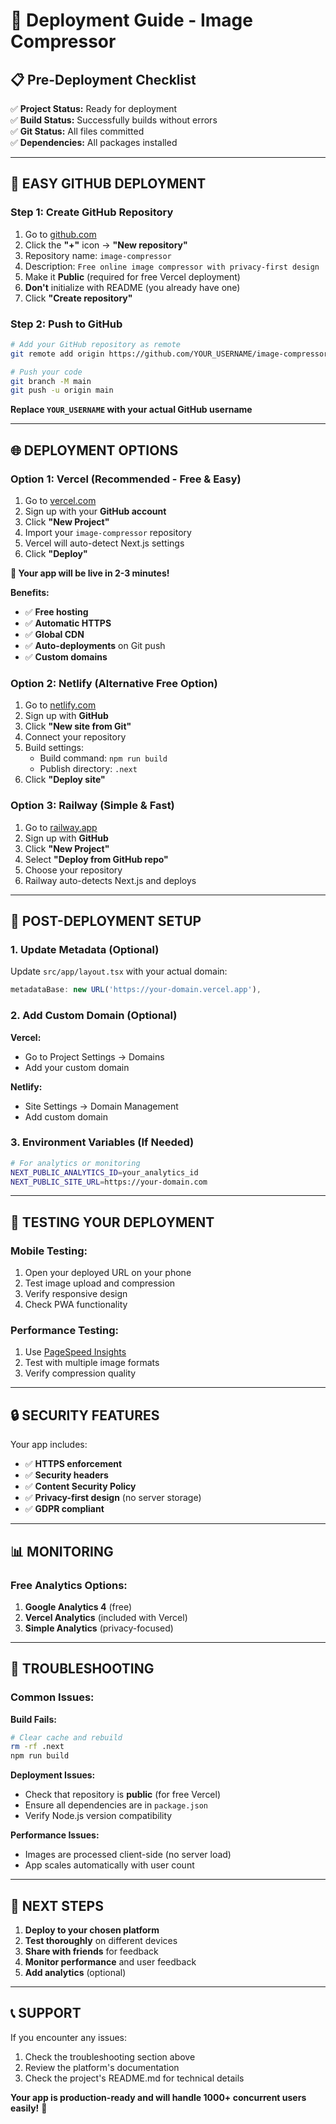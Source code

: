 # 🚀 Deployment Guide - Image Compressor

## 📋 Pre-Deployment Checklist

✅ **Project Status:** Ready for deployment  
✅ **Build Status:** Successfully builds without errors  
✅ **Git Status:** All files committed  
✅ **Dependencies:** All packages installed  

---

## 🎯 **EASY GITHUB DEPLOYMENT**

### **Step 1: Create GitHub Repository**

1. Go to [github.com](https://github.com)
2. Click the **"+"** icon → **"New repository"**
3. Repository name: `image-compressor`
4. Description: `Free online image compressor with privacy-first design`
5. Make it **Public** (required for free Vercel deployment)
6. **Don't** initialize with README (you already have one)
7. Click **"Create repository"**

### **Step 2: Push to GitHub**

```bash
# Add your GitHub repository as remote
git remote add origin https://github.com/YOUR_USERNAME/image-compressor.git

# Push your code
git branch -M main
git push -u origin main
```

**Replace `YOUR_USERNAME` with your actual GitHub username**

---

## 🌐 **DEPLOYMENT OPTIONS**

### **Option 1: Vercel (Recommended - Free & Easy)**

1. Go to [vercel.com](https://vercel.com)
2. Sign up with your **GitHub account**
3. Click **"New Project"**
4. Import your `image-compressor` repository
5. Vercel will auto-detect Next.js settings
6. Click **"Deploy"**

**🎉 Your app will be live in 2-3 minutes!**

**Benefits:**
- ✅ **Free hosting**
- ✅ **Automatic HTTPS**
- ✅ **Global CDN**
- ✅ **Auto-deployments** on Git push
- ✅ **Custom domains**

### **Option 2: Netlify (Alternative Free Option)**

1. Go to [netlify.com](https://netlify.com)
2. Sign up with **GitHub**
3. Click **"New site from Git"**
4. Connect your repository
5. Build settings:
   - Build command: `npm run build`
   - Publish directory: `.next`
6. Click **"Deploy site"**

### **Option 3: Railway (Simple & Fast)**

1. Go to [railway.app](https://railway.app)
2. Sign up with **GitHub**
3. Click **"New Project"**
4. Select **"Deploy from GitHub repo"**
5. Choose your repository
6. Railway auto-detects Next.js and deploys

---

## 🔧 **POST-DEPLOYMENT SETUP**

### **1. Update Metadata (Optional)**

Update `src/app/layout.tsx` with your actual domain:

```typescript
metadataBase: new URL('https://your-domain.vercel.app'),
```

### **2. Add Custom Domain (Optional)**

**Vercel:**
- Go to Project Settings → Domains
- Add your custom domain

**Netlify:**
- Site Settings → Domain Management
- Add custom domain

### **3. Environment Variables (If Needed)**

```bash
# For analytics or monitoring
NEXT_PUBLIC_ANALYTICS_ID=your_analytics_id
NEXT_PUBLIC_SITE_URL=https://your-domain.com
```

---

## 📱 **TESTING YOUR DEPLOYMENT**

### **Mobile Testing:**
1. Open your deployed URL on your phone
2. Test image upload and compression
3. Verify responsive design
4. Check PWA functionality

### **Performance Testing:**
1. Use [PageSpeed Insights](https://pagespeed.web.dev/)
2. Test with multiple image formats
3. Verify compression quality

---

## 🔒 **SECURITY FEATURES**

Your app includes:
- ✅ **HTTPS enforcement**
- ✅ **Security headers**
- ✅ **Content Security Policy**
- ✅ **Privacy-first design** (no server storage)
- ✅ **GDPR compliant**

---

## 📊 **MONITORING**

### **Free Analytics Options:**
1. **Google Analytics 4** (free)
2. **Vercel Analytics** (included with Vercel)
3. **Simple Analytics** (privacy-focused)

---

## 🚨 **TROUBLESHOOTING**

### **Common Issues:**

**Build Fails:**
```bash
# Clear cache and rebuild
rm -rf .next
npm run build
```

**Deployment Issues:**
- Check that repository is **public** (for free Vercel)
- Ensure all dependencies are in `package.json`
- Verify Node.js version compatibility

**Performance Issues:**
- Images are processed client-side (no server load)
- App scales automatically with user count

---

## 🎯 **NEXT STEPS**

1. **Deploy to your chosen platform**
2. **Test thoroughly** on different devices
3. **Share with friends** for feedback
4. **Monitor performance** and user feedback
5. **Add analytics** (optional)

---

## 📞 **SUPPORT**

If you encounter any issues:
1. Check the troubleshooting section above
2. Review the platform's documentation
3. Check the project's README.md for technical details

**Your app is production-ready and will handle 1000+ concurrent users easily!** 🚀
